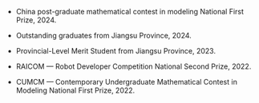 - China post-graduate mathematical contest in modeling National First Prize, 2024.

- Outstanding graduates from Jiangsu Province, 2024.

- Provincial-Level Merit Student from Jiangsu Province, 2023.

- RAICOM — Robot Developer Competition National Second Prize, 2022.

- CUMCM — Contemporary Undergraduate Mathematical Contest in Modeling National First Prize, 2022.